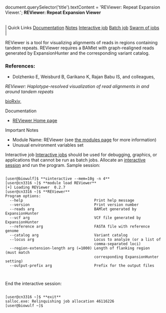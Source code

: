 

document.querySelector('title').textContent = 'REViewer: Repeat Expansion Viewer.';
**REViewer: Repeat Expansion Viewer**


|  |
| --- |
| 
Quick Links
[Documentation](#doc)
[Notes](#notes)
[Interactive job](#int) 
[Batch job](#sbatch) 
[Swarm of jobs](#swarm) 
 |



REViewer is a tool for visualizing alignments of reads in regions containing tandem repeats. REViewer requires a BAMlet with graph-realigned reads generated by ExpansionHunter and the corresponding variant catalog.



### References:


* Dolzhenko E, Weisburd B, Garikano K, Rajan Babu IS, and colleagues,   

 *REViewer: Haplotype-resolved visualization of read alignments in and around tandem repeats*    

[bioRxiv,](https://www.biorxiv.org/content/10.1101/2021.10.20.465046v1)


Documentation
* [REViewer Home page](https://github.com/Illumina/REViewer)


Important Notes
* Module Name: REViewer (see [the modules page](https://hpc.nih.gov/apps/modules.html) for more information)
* Unusual environment variables set



Interactive job
[Interactive jobs](/docs/userguide.html#int) should be used for debugging, graphics, or applications that cannot be run as batch jobs.
Allocate an [interactive session](/docs/userguide.html#int) and run the program. Sample session:



```

[user@biowulf]$ **sinteractive --mem=10g -n 4**
[user@cn3316 ~]$ **module load REViewer**
[+] Loading REViewer  0.2.7
[user@cn3316 ~]$ **REViewer**
Program options:
  --help                                Print help message
  --version                             Print version number
  --reads arg                           BAMlet generated by ExpansionHunter
  --vcf arg                             VCF file generated by ExpansionHunter
  --reference arg                       FASTA file with reference genome
  --catalog arg                         Variant catalog
  --locus arg                           Locus to analyze (or a list of
                                        comma-separated loci)
  --region-extension-length arg (=1000) Length of flanking region (must match
                                        corresponding ExpansionHunter setting)
  --output-prefix arg                   Prefix for the output files



```

End the interactive session:

```

[user@cn3316 ~]$ **exit**
salloc.exe: Relinquishing job allocation 46116226
[user@biowulf ~]$

```





